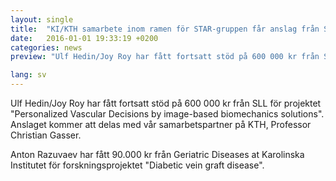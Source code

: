 ```yaml
---
layout: single
title:  "KI/KTH samarbete inom ramen för STAR-gruppen får anslag från SLL"
date:   2016-01-01 19:33:19 +0200
categories: news
preview: "Ulf Hedin/Joy Roy har fått fortsatt stöd på 600 000 kr från SLL för projektet Personalized Vascular Decisions by image-based biomechanics solutions.  Anslaget kommer att delas med vår samarbetspartner på KTH,  Professor Christian Gasser."

lang: sv
---
```


Ulf Hedin/Joy Roy har fått fortsatt stöd på 600 000 kr från SLL för projektet "Personalized Vascular Decisions by image-based biomechanics solutions".  Anslaget kommer att delas med vår samarbetspartner på KTH,  Professor Christian Gasser.

Anton Razuvaev har fått 90.000 kr från Geriatric Diseases at Karolinska Institutet för forskningsprojektet "Diabetic vein graft disease".
